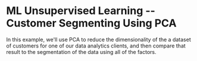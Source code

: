 # ML Unsupervised Learning -- Customer Segmenting Using PCA

In this example, we'll use PCA to reduce the dimensionality of the a dataset of customers for one of our data analytics clients, and then compare that result to the segmentation of the data using all of the factors.
